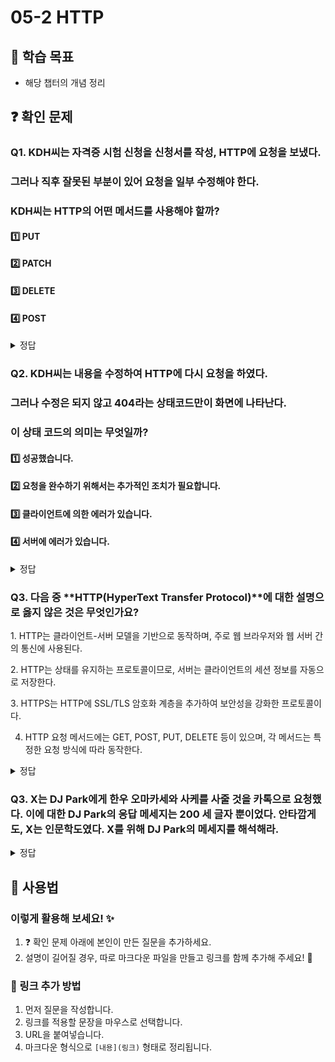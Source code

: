 # 05-2 HTTP

## 📌 학습 목표
- 해당 챕터의 개념 정리

## ❓ 확인 문제
### Q1. KDH씨는 자격증 시험 신청을 신청서를 작성, HTTP에 요청을 보냈다.
### 그러나 직후 잘못된 부분이 있어 요청을 일부 수정해야 한다.
### KDH씨는 HTTP의 어떤 메서드를 사용해야 할까?

#### 1️⃣ PUT

#### 2️⃣ PATCH

#### 3️⃣ DELETE

#### 4️⃣ POST

<details>
<summary>정답</summary>

#### 2️⃣ PATCH

### 🔹 문제 분석
KDH씨는 **자격증 시험 신청서를 작성한 후, 일부 내용만 수정해야 하는 상황**입니다.  
이때 **기존 데이터를 전체 교체할 필요 없이 일부만 변경**하면 됩니다.

---

## 🔥 PUT vs PATCH 비교

| 메서드  | 동작 방식 | 사용 목적 | 데이터 전송 방식 |
|--------|---------------------------------|---------------------------|----------------------------|
| **PUT**   | **리소스 전체를 교체** | 모든 데이터를 갱신할 때 | 전체 데이터를 포함해야 함 |
| **PATCH** | **리소스의 일부만 수정** | 특정 필드만 변경할 때 | 변경할 데이터만 전송 |

---

</details>

### Q2. KDH씨는 내용을 수정하여 HTTP에 다시 요청을 하였다.
### 그러나 수정은 되지 않고 404라는 상태코드만이 화면에 나타난다. 
### 이 상태 코드의 의미는 무엇일까?

#### 1️⃣ 성공했습니다.

#### 2️⃣ 요청을 완수하기 위해서는 추가적인 조치가 필요합니다.

#### 3️⃣ 클라이언트에 의한 에러가 있습니다. 

#### 4️⃣ 서버에 에러가 있습니다. 

<details>
<summary>정답</summary>

#### 3️⃣ 클라이언트에 의한 에러가 있습니다. 

### 🔹 GPT의 해설
# 🌐 HTTP 상태 코드 정리

HTTP 상태 코드는 **클라이언트와 서버 간의 요청 및 응답 상태**를 나타냅니다.  
각 상태 코드는 **100~500번대**로 구분되며, 각각의 의미가 다릅니다.

---

## 🔹 1xx (정보 응답)
> 요청을 정상적으로 처리하고 있으며, 추가 작업이 필요할 수 있음

| 상태 코드 | 의미 |
|----------|--------------------------------|
| **100 Continue** | 요청을 계속 진행해도 됨 |
| **101 Switching Protocols** | 프로토콜 변경 요청을 승인함 |
| **103 Early Hints** | 클라이언트가 미리 리소스를 로드할 수 있도록 힌트 제공 |

---

## 🔹 2xx (성공)
> 클라이언트의 요청이 성공적으로 처리됨

| 상태 코드 | 의미 |
|----------|--------------------------------|
| **200 OK** | 요청이 성공적으로 처리됨 |
| **201 Created** | 요청이 성공적으로 처리되었으며, 새로운 리소스가 생성됨 |
| **202 Accepted** | 요청이 접수되었지만, 처리 완료 여부는 아직 모름 |
| **204 No Content** | 요청은 성공했지만, 응답할 콘텐츠가 없음 |

---

## 🔹 3xx (리다이렉션)
> 요청을 완료하려면 추가 작업(다른 URL로 이동 등)이 필요함

| 상태 코드 | 의미 |
|----------|--------------------------------|
| **301 Moved Permanently** | 요청한 리소스가 영구적으로 이동함 (새 URL 사용해야 함) |
| **302 Found** | 요청한 리소스가 임시적으로 이동함 |
| **304 Not Modified** | 캐시된 리소스를 사용해야 함 (서버에서 변경되지 않음) |

---

## 🔹 4xx (클라이언트 오류)
> 클라이언트의 요청에 문제가 있음 (잘못된 요청, 권한 부족 등)

| 상태 코드 | 의미 |
|----------|--------------------------------|
| **400 Bad Request** | 잘못된 요청 (문법 오류, 잘못된 데이터 등) |
| **401 Unauthorized** | 인증이 필요함 (로그인 필요) |
| **403 Forbidden** | 요청은 이해했지만, 권한이 없어 거부됨 |
| **404 Not Found** | 요청한 리소스를 찾을 수 없음 |
| **405 Method Not Allowed** | 요청한 HTTP 메서드가 허용되지 않음 |
| **429 Too Many Requests** | 너무 많은 요청을 보냄 (Rate Limit 초과) |

---

## 🔹 5xx (서버 오류)
> 서버에서 요청을 처리하지 못함 (서버 내부 문제)

| 상태 코드 | 의미 |
|----------|--------------------------------|
| **500 Internal Server Error** | 서버 내부 오류 (예상치 못한 오류 발생) |
| **502 Bad Gateway** | 게이트웨이 또는 프록시 서버가 잘못된 응답을 받음 |
| **503 Service Unavailable** | 서버가 과부하 상태이거나 유지보수 중 |
| **504 Gateway Timeout** | 게이트웨이 또는 프록시 서버에서 응답 시간이 초과됨 |

---

## 🔥 자주 사용되는 상태 코드 정리
| 코드 | 의미 | 사용 예시 |
|------|----------------|-----------------------------------|
| **200** | 요청 성공 | 일반적인 GET 요청 응답 |
| **201** | 리소스 생성 | POST 요청으로 데이터 생성 후 응답 |
| **400** | 잘못된 요청 | 필수 입력값 누락, 잘못된 JSON 데이터 |
| **401** | 인증 필요 | 로그인되지 않은 사용자가 접근 시 |
| **403** | 접근 불가 | 관리자만 접근 가능한 페이지 요청 시 |
| **404** | 리소스 없음 | 존재하지 않는 페이지 또는 API 호출 시 |
| **500** | 서버 오류 | 서버 내부에서 예외 발생 |

---

## 🚀 결론
- **2xx:** 요청 성공 ✅
- **3xx:** 추가 작업 필요 🔄
- **4xx:** 클라이언트 오류 ❌
- **5xx:** 서버 오류 ⚠️

**📌 HTTP 상태 코드를 이해하면, API 개발 및 디버깅 시 더욱 효율적으로 문제를 해결할 수 있습니다!** 🎯


</details>

### Q3. 다음 중 **HTTP(HyperText Transfer Protocol)**에 대한 설명으로 옳지 않은 것은 무엇인가요?

1️. HTTP는 클라이언트-서버 모델을 기반으로 동작하며, 주로 웹 브라우저와 웹 서버 간의 통신에 사용된다.

2️. HTTP는 상태를 유지하는 프로토콜이므로, 서버는 클라이언트의 세션 정보를 자동으로 저장한다.

3️. HTTPS는 HTTP에 SSL/TLS 암호화 계층을 추가하여 보안성을 강화한 프로토콜이다.

4. HTTP 요청 메서드에는 GET, POST, PUT, DELETE 등이 있으며, 각 메서드는 특정한 요청 방식에 따라 동작한다.

<details>
<summary>정답</summary>

**2. HTTP는 상태를 유지하는 프로토콜이므로, 서버는 클라이언트의 세션 정보를 자동으로 저장한다. X**   
  - HTTP는 기본적으로 상태를 유지하지 않는(stateless) 프로토콜이다.
  - 클라이언트의 세션 정보를 유지하려면 쿠키, 세션, JWT(JSON Web Token) 같은 기술을 추가적으로 활용해야 한다.

**[해설]**

**1. HTTP는 클라이언트-서버 모델을 기반으로 동작하며, 주로 웹 브라우저와 웹 서버 간의 통신에 사용된다. O**   
  -  클라이언트(웹 브라우저)가 HTTP 요청을 보내면, 서버가 응답하는 방식으로 동작한다.


**3. HTTPS는 HTTP에 SSL/TLS 암호화 계층을 추가하여 보안성을 강화한 프로토콜이다. O**   
  - HTTPS는 데이터를 암호화하여 안전한 통신을 보장한다.
  

**4. HTTP 요청 메서드에는 GET, POST, PUT, DELETE 등이 있으며, 각 메서드는 특정한 요청 방식에 따라 동작한다. O** 
  - 예를 들어 GET은 데이터를 가져오는 데 사용되며, POST는 데이터를 서버에 전송하는 데 사용된다.
  
---

</details> 

### Q3. X는 DJ Park에게 한우 오마카세와 사케를 사줄 것을 카톡으로 요청했다. 이에 대한 DJ Park의 응답 메세지는 200 세 글자 뿐이었다. 안타깝게도, X는 인문학도였다. X를 위해 DJ Park의 메세지를 해석해라.

<details>
<summary>정답</summary>

- 200은 상태 코드라는 요청에 대한 결과를 나타내는 세 자리 정수 중 하나입니다.
200의 경우 요청이 성공했음을 의미하는 상태코드입니다.

**[해설]** 
</details>

## 📝 사용법  
### 이렇게 활용해 보세요! ✨  
1. ❓ 확인 문제 아래에 본인이 만든 질문을 추가하세요.  
2. 설명이 길어질 경우, 따로 마크다운 파일을 만들고 링크를 함께 추가해 주세요! 🔗  

### 🔗 링크 추가 방법  
1. 먼저 질문을 작성합니다.  
2. 링크를 적용할 문장을 마우스로 선택합니다.  
3. URL을 붙여넣습니다.  
4. 마크다운 형식으로 `[내용](링크)` 형태로 정리됩니다.  
